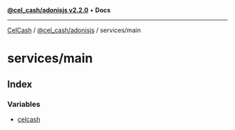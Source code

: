 [**@cel_cash/adonisjs v2.2.0**](../../README.md) • **Docs**

***

[CelCash](../../../../packages.md) / [@cel\_cash/adonisjs](../../README.md) / services/main

# services/main

## Index

### Variables

- [celcash](variables/celcash.md)
